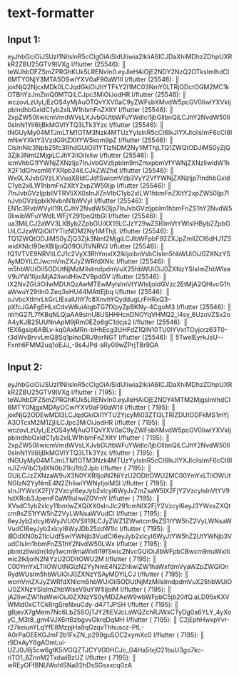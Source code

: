 # text-formatter

## Input 1: 

eyJhbGciOiJSUzI1NiIsInR5cCIgOiAiSldUIiwia2lkIiA6ICJDaXhiMDhzZDhpUXRkR2ZBU25GTV9IVXg
I/flutter (25546): ║ teWJhbDFZSmZPRGhKUk5LRENvIn0.eyJleHAiOjE2NDY2NzQ2OTksImlhdCI6MTY0NjY3MTA5OSwiYXV0aF90aW1lI
I/flutter (25546): ║ joxNjQ2NjcxMDk0LCJqdGkiOiJhYTFkY2I1MC03NmY0LTRjODctOGM2MC1kOTBhYzJmZmQ0MTQiLCJpc3MiOiJodHR
I/flutter (25546): ║ wczovLzUyLjEzOS4yMjAuOTQvYXV0aC9yZWFsbXMvdW5pcGV0IiwiYXVkIjpbIndhbGxldC1yb2xlLW1hbmFnZXItY
I/flutter (25546): ║ 2xpZW50IiwicmVmdWVsLXJvbGUtbWFuYWdlci1jbGllbnQiLCJhY2NvdW50Il0sInN1YiI6IjBkMGVlYTQ3LTk3Yzc
I/flutter (25546): ║ tNGUyMy04MTJmLTM1OTM3Nzk4MTUzYyIsInR5cCI6IkJlYXJlciIsImF6cCI6ImNwYXktY3VzdG9tZXItYW5kcm9pZ
I/flutter (25546): ║ CIsInNlc3Npb25fc3RhdGUiOiI1YTIzNDM2Ny1iMThjLTQ1ZWQtODJiMS0yZjQ3Zjk3NmI2MjgiLCJhY3IiOiIxIiw
I/flutter (25546): ║ icmVhbG1fYWNjZXNzIjp7InJvbGVzIjpbIm9mZmxpbmVfYWNjZXNzIiwidW1hX2F1dGhvcml6YXRpb24iLCJkZWZhd
I/flutter (25546): ║ Wx0LXJvbGVzLXVuaXBldCJdfSwicmVzb3VyY2VfYWNjZXNzIjp7IndhbGxldC1yb2xlLW1hbmFnZXItY2xpZW50Ijp
I/flutter (25546): ║ 7InJvbGVzIjpbIlVTRVIiXX0sInJlZnVlbC1yb2xlLW1hbmFnZXItY2xpZW50Ijp7InJvbGVzIjpbIkNvbnN1bWVyI
I/flutter (25546): ║ EN1c3RvbWVyIl19LCJhY2NvdW50Ijp7InJvbGVzIjpbIm1hbmFnZS1hY2NvdW50IiwibWFuYWdlLWFjY291bnQtbGl
I/flutter (25546): ║ ua3MiLCJ2aWV3LXByb2ZpbGUiXX19LCJzY29wZSI6ImVtYWlsIHByb2ZpbGUiLCJzaWQiOiI1YTIzNDM2Ny1iMThjL
I/flutter (25546): ║ TQ1ZWQtODJiMS0yZjQ3Zjk3NmI2MjgiLCJlbWFpbF92ZXJpZmllZCI6dHJ1ZSwidXNlcl90eXBlIjoiQ09OU1VNRVJ
I/flutter (25546): ║ fQ1VTVE9NRVIiLCJ1c2VyX3RhYmxlX2lkIjoibnVsbCIsIm5hbWUiOiJ0ZXNzYSAyMDYiLCJwcmVmZXJyZWRfdXNlc
I/flutter (25546): ║ m5hbWUiOiI5ODUtNjMzMiIsImdpdmVuX25hbWUiOiJ0ZXNzYSIsImZhbWlseV9uYW1lIjoiMjA2IiwidHlwZV9pdGV
I/flutter (25546): ║ tX2NvZGUiOiIwMDUtQzAwMTEwMyIsImVtYWlsIjoidGVzc2EtMjA2QHlvcG1haWwuY29tIn0.Zeq3eHU44MAttEjbq
I/flutter (25546): ║ oJvbcXtlmrLkGrLIExaIUhY7c8XnvhYQyddugLrFHRxQ3-pXfcJGAFg5HLxCdvW6uiAtgbTG7fXpyZpBKNy-4CgoM3
I/flutter (25546): ║ nlrhG27L7fKBqNLQjaAA9smU8USHHHcnDNOYqVHMQ2_l4sy_6UzoVZSx2oA4yKJB25UUNnApM9jRm0EZo6gC1dcjs2
I/flutter (25546): ║ fEX6gsip6ABLv-kq0AxMRn-bHhEcg3UHFdZ1QlN10TU0lYVxtTOyjcrz63T0-r3dWvBrvvLmQ8Sq1pInoDRJ9orNGT
I/flutter (25546): ║ 5TwelEyrkJsU--Fxnh6FMM2uq1oEJJ_-9s4JPd-sRy09wZPrjTBr9DA

## Input 2:

eyJhbGciOiJSUzI1NiIsInR5cCIgOiAiSldUIiwia2lkIiA6ICJDaXhiMDhzZDhpUXRkR2ZBU25GTV9IVXg
I/flutter ( 7195): ║ teWJhbDFZSmZPRGhKUk5LRENvIn0.eyJleHAiOjE2NDY4MTM2MjgsImlhdCI6MTY0NjgxMDAyOCwiYXV0aF90aW1lI
I/flutter ( 7195): ║ joxNjQ2ODEwMDI3LCJqdGkiOiI1YTU2YjcyMi03ZTI3LTRlZDUtODFkMS1mYjA3OTcxM2M1ZjIiLCJpc3MiOiJodHR
I/flutter ( 7195): ║ wczovLzUyLjEzOS4yMjAuOTQvYXV0aC9yZWFsbXMvdW5pcGV0IiwiYXVkIjpbIndhbGxldC1yb2xlLW1hbmFnZXItY
I/flutter ( 7195): ║ 2xpZW50IiwicmVmdWVsLXJvbGUtbWFuYWdlci1jbGllbnQiLCJhY2NvdW50Il0sInN1YiI6IjBkMGVlYTQ3LTk3Yzc
I/flutter ( 7195): ║ tNGUyMy04MTJmLTM1OTM3Nzk4MTUzYyIsInR5cCI6IkJlYXJlciIsImF6cCI6InJlZnVlbC1jdXN0b21lci1tb2Jpb
I/flutter ( 7195): ║ GUiLCJzZXNzaW9uX3N0YXRlIjoiN2NiYzU2ODItOWU2MC00YmYxLTliOWUtNGIzN2YyNmE4N2ZhIiwiYWNyIjoiMSI
I/flutter ( 7195): ║ sInJlYWxtX2FjY2VzcyI6eyJyb2xlcyI6WyJvZmZsaW5lX2FjY2VzcyIsInVtYV9hdXRob3JpemF0aW9uIiwiZGVmY
I/flutter ( 7195): ║ XVsdC1yb2xlcy11bmlwZXQiXX0sInJlc291cmNlX2FjY2VzcyI6eyJ3YWxsZXQtcm9sZS1tYW5hZ2VyLWNsaWVudCI
I/flutter ( 7195): ║ 6eyJyb2xlcyI6WyJVU0VSIl19LCJyZWZ1ZWwtcm9sZS1tYW5hZ2VyLWNsaWVudCI6eyJyb2xlcyI6WyJDb25zdW1lc
I/flutter ( 7195): ║ iBDdXN0b21lciJdfSwiYWNjb3VudCI6eyJyb2xlcyI6WyJtYW5hZ2UtYWNjb3VudCIsIm1hbmFnZS1hY2NvdW50LWx
I/flutter ( 7195): ║ pbmtzIiwidmlldy1wcm9maWxlIl19fSwic2NvcGUiOiJlbWFpbCBwcm9maWxlIiwic2lkIjoiN2NiYzU2ODItOWU2M
I/flutter ( 7195): ║ C00YmYxLTliOWUtNGIzN2YyNmE4N2ZhIiwiZW1haWxfdmVyaWZpZWQiOnRydWUsIm5hbWUiOiJ0ZXNzYSAyMDYiLCJ
I/flutter ( 7195): ║ wcmVmZXJyZWRfdXNlcm5hbWUiOiI5ODUtNjMzMiIsImdpdmVuX25hbWUiOiJ0ZXNzYSIsImZhbWlseV9uYW1lIjoiM
I/flutter ( 7195): ║ jA2IiwiZW1haWwiOiJ0ZXNzYS0yMDZAeW9wbWFpbC5jb20ifQ.aLD95xKXVWMid0xCTCkRrgSreNxuCdy-d47TJPSH
I/flutter ( 7195): ║ gBjevX7gMem7Nc6LbZ5SOjTJY2fiEVJcLsWQZchRJWxCTyDg0a6YLY_4yXoyC_M3t8_gm4VJX6rtBzbgvvGkrqDqMH
I/flutter ( 7195): ║ C2jEphHwxpYvr-r27keiunYLqYfE8MzpjHa9qGzqvThhuscz-PtL-A0rPaGEEKGJmF2b1FxZN_p299gu5OC2xymXc0
I/flutter ( 7195): ║ r9DxAyY8gADmLui-UZJ0J6j5cw6gtK5iVGQZTJCYVG0HCJc_G4Ha5IxjO21buU3go7kc-rlTO1_8ZnnM2TxdwIBzUZ
I/flutter ( 7195): ║ wREyOFfBNUWohlSNa92hDsSGsxxcq0zA
